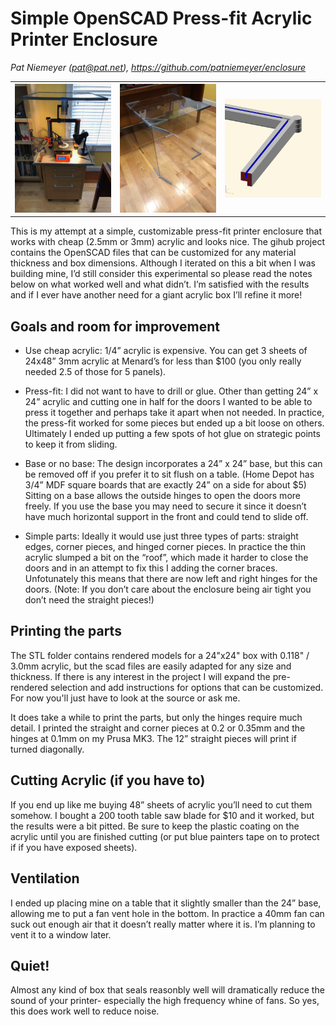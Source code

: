 
# Simple OpenSCAD Press-fit Acrylic Printer Enclosure
_Pat Niemeyer (pat@pat.net), https://github.com/patniemeyer/enclosure_

<table>
  <tr>
    <th>
      <img src="Media/box1.jpg" width="220"/>
    </th>
    <th>
      <img src="Media/doors3.jpg" width="220"/>
    </th>
    <th>
    <img src="Media/shot7.png" width="220"/>
    </th>
  </tr>
</table>

This is my attempt at a simple, customizable press-fit printer enclosure that works with cheap (2.5mm or 3mm) acrylic and looks nice. The gihub project contains the OpenSCAD files that can be customized for any material thickness and box dimensions. Although I iterated on this a bit when I was building mine, I’d still consider this experimental so please read the notes below on what worked well and what didn’t.  I’m satisfied with the results and if I ever have another need for a giant acrylic box I’ll refine it more!

## Goals and room for improvement

* Use cheap acrylic:  1/4” acrylic is expensive.   You can get 3 sheets of 24x48” 3mm acrylic at Menard’s for less than $100 (you only really needed 2.5 of those for 5 panels). 

* Press-fit:  I did not want to have to drill or glue.  Other than getting 24” x 24” acrylic and cutting one in half for the doors I wanted to be able to press it together and perhaps take it apart when not needed.  In practice, the press-fit worked for some pieces but ended up a bit loose on others.  Ultimately I ended up putting a few spots of hot glue on strategic points to keep it from sliding.

* Base or no base:  The design incorporates a 24” x 24” base, but this can be removed off if you prefer it to sit flush on a table.  (Home Depot has 3/4” MDF square boards that are exactly 24” on a side for about $5)  Sitting on a base allows the outside hinges to open the doors more freely.   If you use the base you may need to secure it since it doesn’t have much horizontal support in the front and could tend to slide off.

* Simple parts: Ideally it would use just three types of parts: straight edges, corner pieces, and hinged corner pieces.  In practice the thin acrylic slumped a bit on the “roof”, which made it harder to close the doors and in an attempt to fix this I adding the corner braces.  Unfotunately this means that there are now left and right hinges for the doors.   (Note: If you don’t care about the enclosure being air tight you don’t need the straight pieces!)

## Printing the parts 

The STL folder contains rendered models for a 24"x24" box with 0.118" / 3.0mm acrylic, but the scad files are easily adapted for any size and thickness.  If there is any interest in the project I will expand the pre-rendered selection and add instructions for options that can be customized. For now you'll just have to look at the source or ask me.

It does take a while to print the parts, but only the hinges require much detail.  I printed the straight and corner pieces at 0.2 or 0.35mm and the hinges at 0.1mm on my Prusa MK3.  The 12” straight pieces will print if turned diagonally.

## Cutting Acrylic (if you have to) 
If you end up like me buying 48” sheets of acrylic you’ll need to cut them somehow.  I bought a 200 tooth table saw blade for $10 and it worked, but the results were a bit pitted.  Be sure to keep the plastic coating on the acrylic until you are finished cutting (or put blue painters tape on to protect if if you have exposed sheets).

## Ventilation 
I ended up placing mine on a table that it slightly smaller than the 24” base, allowing me to put a fan vent hole in the bottom.  In practice a 40mm fan can suck out enough air that it doesn’t really matter where it is.  I’m planning to vent it to a window later.

## Quiet!
Almost any kind of box that seals reasonbly well will dramatically reduce the sound of your printer- especially the high frequency whine of fans.  So yes, this does work well to reduce noise.



